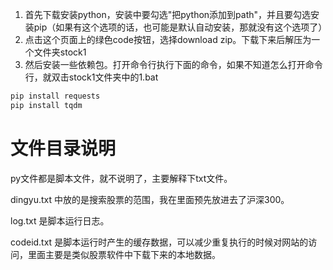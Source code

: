 1. 首先下载安装python，安装中要勾选"把python添加到path"，并且要勾选安装pip（如果有这个选项的话，也可能是默认自动安装，那就没有这个选项了）
2. 点击这个页面上的绿色code按钮，选择download zip。下载下来后解压为一个文件夹stock1
3. 然后安装一些依赖包。打开命令行执行下面的命令，如果不知道怎么打开命令行，就双击stock1文件夹中的1.bat
```bash
pip install requests
pip install tqdm
```

# 文件目录说明
py文件都是脚本文件，就不说明了，主要解释下txt文件。

dingyu.txt 中放的是搜索股票的范围，我在里面预先放进去了沪深300。

log.txt 是脚本运行日志。

codeid.txt 是脚本运行时产生的缓存数据，可以减少重复执行的时候对网站的访问，里面主要是类似股票软件中下载下来的本地数据。


